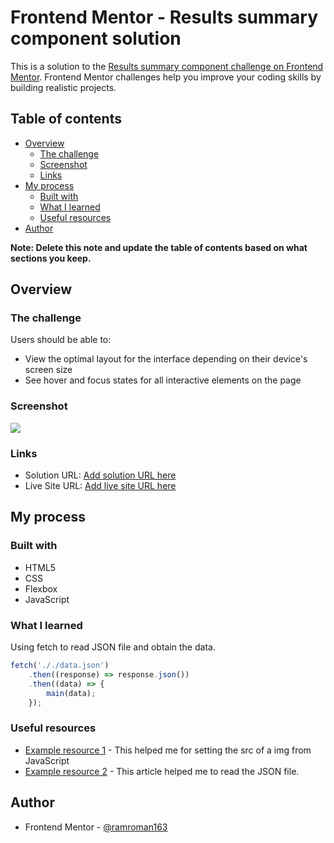# Frontend Mentor - Results summary component solution

This is a solution to the [Results summary component challenge on Frontend Mentor](https://www.frontendmentor.io/challenges/results-summary-component-CE_K6s0maV). Frontend Mentor challenges help you improve your coding skills by building realistic projects. 

## Table of contents

- [Overview](#overview)
  - [The challenge](#the-challenge)
  - [Screenshot](#screenshot)
  - [Links](#links)
- [My process](#my-process)
  - [Built with](#built-with)
  - [What I learned](#what-i-learned)
  - [Useful resources](#useful-resources)
- [Author](#author)

**Note: Delete this note and update the table of contents based on what sections you keep.**

## Overview

### The challenge

Users should be able to:

- View the optimal layout for the interface depending on their device's screen size
- See hover and focus states for all interactive elements on the page

### Screenshot

![](./screenshot.jpg)

### Links

- Solution URL: [Add solution URL here](https://your-solution-url.com)
- Live Site URL: [Add live site URL here](https://your-live-site-url.com)

## My process

### Built with

- HTML5
- CSS
- Flexbox
- JavaScript

### What I learned

Using fetch to read JSON file and obtain the data.
```js
fetch('././data.json')
    .then((response) => response.json())
    .then((data) => {
        main(data);
    });

```

### Useful resources

- [Example resource 1](https://stackoverflow.com/questions/1232793/javascript-set-img-src) - This helped me for setting the src of a img from JavaScript
- [Example resource 2](https://morioh.com/p/1041e78367d7) - This article helped me to read the JSON file.

## Author

- Frontend Mentor - [@ramroman163](https://www.frontendmentor.io/profile/ramroman163)